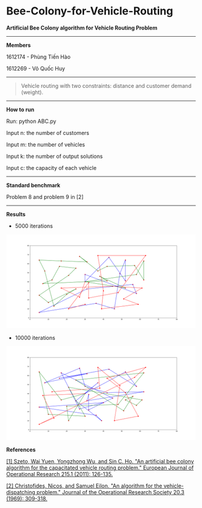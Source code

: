 # Bee-Colony-for-Vehicle-Routing
**Artificial Bee Colony algorithm for Vehicle Routing Problem**

---

**Members**

1612174 - Phùng Tiến Hào

1612269 - Võ Quốc Huy

---

> Vehicle routing with two constraints: distance and customer demand (weight).

---

**How to run**

<div class="text-white bg-blue mb-2">
  
Run: python ABC.py

Input n: the number of customers

Input m: the number of vehicles

Input k: the number of output solutions

Input c: the capacity of each vehicle
</div>
  
---

**Standard benchmark** 

Problem 8 and problem 9 in [2]

---

**Results**

- 5000 iterations

![](images/5000_iterations.png)

- 10000 iterations

![](images/10000_iterations.png)


**References**

[[1] Szeto, Wai Yuen, Yongzhong Wu, and Sin C. Ho. "An artificial bee colony algorithm for the capacitated vehicle routing problem." European Journal of Operational Research 215.1 (2011): 126-135.](http://citeseerx.ist.psu.edu/viewdoc/download?doi=10.1.1.457.8027&rep=rep1&type=pdf) 

[[2] Christofides, Nicos, and Samuel Eilon. "An algorithm for the vehicle-dispatching problem." Journal of the Operational Research Society 20.3 (1969): 309-318.](https://link.springer.com/article/10.1057/jors.1969.75)
